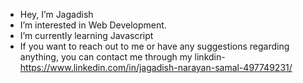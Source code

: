 - Hey, I’m Jagadish
- I’m interested in Web Development.
- I’m currently learning Javascript
- If you want to reach out to me or have any suggestions regarding anything, you can contact me through my linkdin- https://www.linkedin.com/in/jagadish-narayan-samal-497749231/

<!---
jnsamal/jnsamal is a ✨ special ✨ repository because its `README.md` (this file) appears on your GitHub profile.
You can click the Preview link to take a look at your changes.
--->
